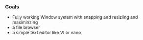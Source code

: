 ### Goals
- Fully working Window system with snapping and resiziing and maximinzing
- a file browser 
- a simple text editor like VI or nano